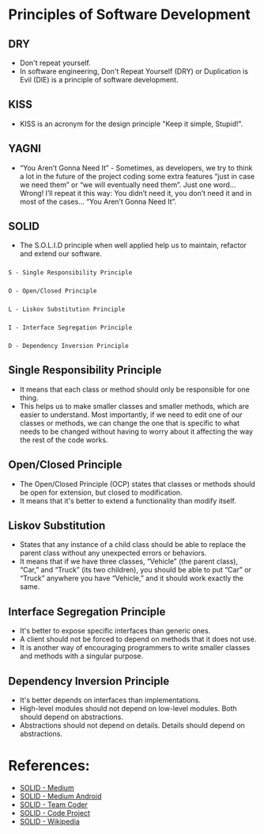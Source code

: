 # Principles of Software Development

## DRY
 - Don't repeat yourself.
 - In software engineering, Don't Repeat Yourself (DRY) or Duplication is Evil (DIE) is a principle of software development.

## KISS
 - KISS is an acronym for the design principle "Keep it simple, Stupid!".

## YAGNI
 - “You Aren’t Gonna Need It” - Sometimes, as developers, we try to think a lot in the future of the project coding some extra features “just in case we need them” or “we will eventually need them”. Just one word… Wrong! I’ll repeat it this way: You didn’t need it, you don’t need it and in most of the cases… “You Aren’t Gonna Need It”.

## SOLID
 - The S.O.L.I.D principle when well applied help us to maintain, refactor and extend our software.

### 
    S - Single Responsibility Principle
### 
    O - Open/Closed Principle
### 
    L - Liskov Substitution Principle
###
    I - Interface Segregation Principle
###
    D - Dependency Inversion Principle

## Single Responsibility Principle
 - It means that each class or method should only be responsible for one thing. 
 - This helps us to make smaller classes and smaller methods, which are easier to understand. Most importantly, if we need to edit one of our classes or methods, we can change the one that is specific to what needs to be changed without having to worry about it affecting the way the rest of the code works.

## Open/Closed Principle
 - The Open/Closed Principle (OCP) states that classes or methods should be open for extension, but closed to modification.
 - It means that it's better to extend a functionality than modify itself.

## Liskov Substitution
 - States that any instance of a child class should be able to replace the parent class without any unexpected errors or behaviors. 
 - It means that if we have three classes, “Vehicle” (the parent class), “Car,” and “Truck” (its two children), you should be able to put “Car” or “Truck” anywhere you have “Vehicle,” and it should work exactly the same.

## Interface Segregation Principle
 - It's better to expose specific interfaces than generic ones.
 - A client should not be forced to depend on methods that it does not use.
 - It is another way of encouraging programmers to write smaller classes and methods with a singular purpose.

## Dependency Inversion Principle
 - It's better depends on interfaces than implementations.
 - High-level modules should not depend on low-level modules. Both should depend on abstractions.
 - Abstractions should not depend on details. Details should depend on abstractions.

 # References:
 - [SOLID - Medium](https://medium.com/@mlgiardina/solid-principles-443b21cc6a0e)
 - [SOLID - Medium Android](https://android.jlelse.eu/solid-principles-the-definitive-guide-75e30a284dea)
 - [SOLID - Team Coder](https://team-coder.com/solid-principles/) 
 - [SOLID - Code Project](https://www.codeproject.com/Articles/703634/SOLID-architecture-principles-using-simple-Csharp)
 - [SOLID - Wikipedia](https://en.wikipedia.org/wiki/SOLID_(object-oriented_design))